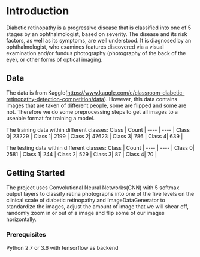 # Introduction

Diabetic retinopathy is a progressive disease that is classified into one of 5 stages by an ophthalmologist, based on severity. The disease and its risk factors, as well as its symptoms, are well understood. It is diagnosed by an ophthalmologist, who examines features discovered via a visual examination and/or fundus photography (photography of the back of the eye), or other forms of optical imaging.

## Data
The data is from Kaggle(https://www.kaggle.com/c/classroom-diabetic-retinopathy-detection-competition/data). However, this data contains images that are taken of different people, some are flipped and some are not. Therefore we do some preprocessing steps to get all images to a useable format for training a model.

The training data within different classes:
Class | Count |
---- | ---- | 
Class 0| 23229 |
Class 1| 2199  |
Class 2| 47623 |
Class 3| 786   |
Class 4| 639   |

The testing data within different classes:
Class | Count |
---- | ---- |
Class 0| 2581  |
Class 1| 244   |
Class 2| 529   |
Class 3| 87    |
Class 4| 70    |

## Getting Started

The project uses Convolutional Neural Networks(CNN) with 5 softmax output layers to classify retina photographs into one of the five levels on the clinical scale of diabetic retinopathy and ImageDataGenerator to standardize the images, adjust the amount of image that we will shear off, randomly zoom in or out of a image and flip some of our images horizontally.

### Prerequisites

Python 2.7 or 3.6 with tensorflow as backend

